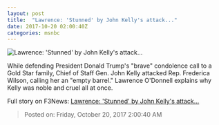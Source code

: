 ```yaml
---
layout: post
title:  "Lawrence: 'Stunned' by John Kelly's attack..."
date: 2017-10-20 02:00:40Z
categories: msnbc
---
```


![Lawrence: 'Stunned' by John Kelly's attack...](https://media1.s-nbcnews.com/j/MSNBC/Components/Video/201710/MNBC-LO-XXXXXXXX_CLN_SDO-3A2_21-55_THE_LAST_WORD_AS_frame_20617.video_1067x600.jpg)

While defending President Donald Trump's "brave" condolence call to a Gold Star family, Chief of Staff Gen. John Kelly attacked Rep. Frederica Wilson, calling her an "empty barrel." Lawrence O'Donnell explains why Kelly was noble and cruel all at once.


Full story on F3News: [Lawrence: 'Stunned' by John Kelly's attack...](http://www.f3nws.com/n/stfWUH)

> Posted on: Friday, October 20, 2017 2:00:40 AM
